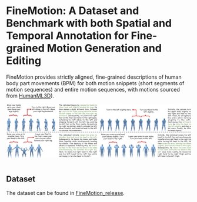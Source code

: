 # FineMotion: A Dataset and Benchmark with both Spatial and Temporal Annotation for Fine-grained Motion Generation and Editing

FineMotion provides strictly aligned, fine-grained descriptions of human body part movements (BPM) for both motion snippets (short segments of motion sequences) and entire motion sequences, with motions sourced from [HumanML3D](https://github.com/EricGuo5513/HumanML3D/)).

<div  align="center">    
  <img src="./assets/fig_datateset_examples.png" alt="datateset_examples" align=center />
</div>

<br>


## Dataset
  
The dataset can be found in [FineMotion_release](https://github.com/BizhuWu/FineMotion).
